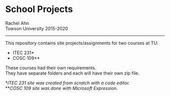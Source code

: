 # School Projects

Rachel Ahn  
Towson University 2015-2020 

----------------------------------------------------

This repository contains site projects/assignments for two courses at TU:
<ul>
  <li>ITEC 231*</li>
  <li>COSC 109**</li>
</ul>

These courses had their own requirements.  
They have separate folders and each will have their own zip file.

**ITEC 231 site was created from scratch with a code editor.*  
***COSC 109 site was done with Microsoft Expression.*
